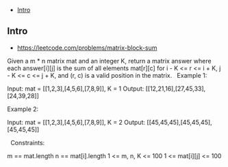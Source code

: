 - [Intro](#intro)

## Intro

- https://leetcode.com/problems/matrix-block-sum

Given a m * n matrix mat and an integer K, return a matrix answer where each answer[i][j] is the sum of all elements mat[r][c] for i - K <= r <= i + K, j - K <= c <= j + K, and (r, c) is a valid position in the matrix.
 
Example 1:

Input: mat = [[1,2,3],[4,5,6],[7,8,9]], K = 1
Output: [[12,21,16],[27,45,33],[24,39,28]]

Example 2:

Input: mat = [[1,2,3],[4,5,6],[7,8,9]], K = 2
Output: [[45,45,45],[45,45,45],[45,45,45]]

 
Constraints:

m == mat.length
n == mat[i].length
1 <= m, n, K <= 100
1 <= mat[i][j] <= 100
